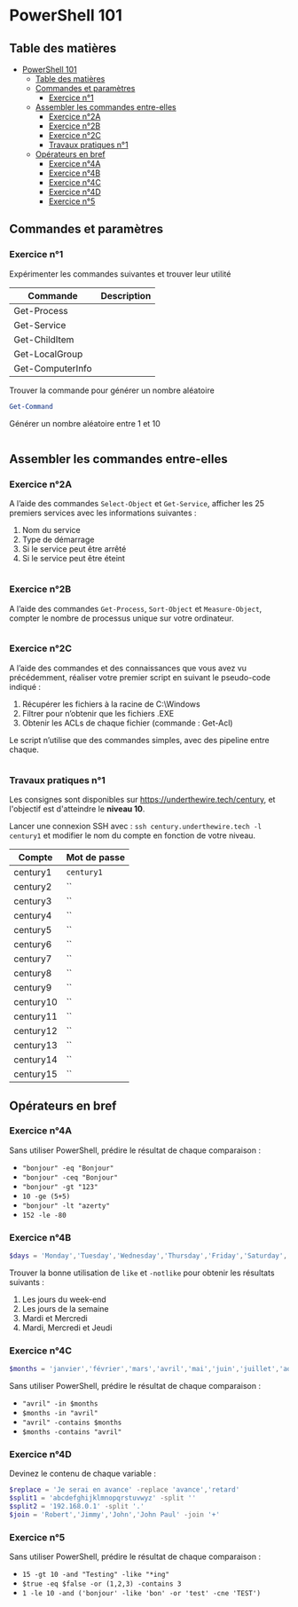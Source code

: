 # PowerShell 101

## Table des matières

- [PowerShell 101](#powershell-101)
  - [Table des matières](#table-des-matières)
  - [Commandes et paramètres](#commandes-et-paramètres)
    - [Exercice n°1](#exercice-n1)
  - [Assembler les commandes entre-elles](#assembler-les-commandes-entre-elles)
    - [Exercice n°2A](#exercice-n2a)
    - [Exercice n°2B](#exercice-n2b)
    - [Exercice n°2C](#exercice-n2c)
    - [Travaux pratiques n°1](#travaux-pratiques-n1)
  - [Opérateurs en bref](#opérateurs-en-bref)
    - [Exercice n°4A](#exercice-n4a)
    - [Exercice n°4B](#exercice-n4b)
    - [Exercice n°4C](#exercice-n4c)
    - [Exercice n°4D](#exercice-n4d)
    - [Exercice n°5](#exercice-n5)

## Commandes et paramètres

### Exercice n°1

Expérimenter les commandes suivantes et trouver leur utilité

Commande         | Description
---------------- | -----------
Get-Process      | 
Get-Service      | 
Get-ChildItem    | 
Get-LocalGroup   | 
Get-ComputerInfo | 

Trouver la commande pour générer un nombre aléatoire

```powershell
Get-Command
```

Générer un nombre aléatoire entre 1 et 10

```powershell

```

## Assembler les commandes entre-elles

### Exercice n°2A

A l’aide des commandes `Select-Object` et `Get-Service`, afficher les 25 premiers services avec les informations suivantes :

1. Nom du service
2. Type de démarrage
3. Si le service peut être arrêté
4. Si le service peut être éteint

```powershell

```

### Exercice n°2B

A l’aide des commandes `Get-Process`, `Sort-Object` et `Measure-Object`, compter le nombre de processus unique sur votre ordinateur.

```powershell

```

### Exercice n°2C

A l’aide des commandes et des connaissances que vous avez vu précédemment, réaliser votre premier script en suivant le pseudo-code indiqué :

1. Récupérer les fichiers à la racine de C:\Windows
2. Filtrer pour n’obtenir que les fichiers .EXE
3. Obtenir les ACLs de chaque fichier (commande : Get-Acl)

Le script n’utilise que des commandes simples, avec des pipeline entre chaque.

```powershell

```

### Travaux pratiques n°1

Les consignes sont disponibles sur <https://underthewire.tech/century>, et l'objectif est d'atteindre le **niveau 10**.

Lancer une connexion SSH avec : `ssh century.underthewire.tech -l century1` et modifier le nom du compte en fonction de votre niveau.

Compte    | Mot de passe
--------- | ------------
century1  | `century1`
century2  | ``
century3  | ``
century4  | ``
century5  | ``
century6  | ``
century7  | ``
century8  | ``
century9  | ``
century10 | ``
century11 | ``
century12 | ``
century13 | ``
century14 | ``
century15 | ``

## Opérateurs en bref

### Exercice n°4A

Sans utiliser PowerShell, prédire le résultat de chaque comparaison :

- `"bonjour" -eq "Bonjour"`
- `"bonjour" -ceq "Bonjour"`
- `"bonjour" -gt "123"`
- `10 -ge (5+5)`
- `"bonjour" -lt "azerty"`
- `152 -le -80`

### Exercice n°4B

```powershell
$days = 'Monday','Tuesday','Wednesday','Thursday','Friday','Saturday','Sunday'
```

Trouver la bonne utilisation de `like` et `-notlike` pour obtenir les résultats suivants :

1. Les jours du week-end
2. Les jours de la semaine
3. Mardi et Mercredi
4. Mardi, Mercredi et Jeudi

### Exercice n°4C

```powershell
$months = 'janvier','février','mars','avril','mai','juin','juillet','août','septembre','octobre','novembre','décembre'
```

Sans utiliser PowerShell, prédire le résultat de chaque comparaison :

- `"avril" -in $months`
- `$months -in "avril"`
- `"avril" -contains $months`
- `$months -contains "avril"`

### Exercice n°4D

Devinez le contenu de chaque variable :

```powershell
$replace = 'Je serai en avance' -replace 'avance','retard'
$split1 = 'abcdefghijklmnopqrstuvwyz' -split ''
$split2 = '192.168.0.1' -split '.'
$join = 'Robert','Jimmy','John','John Paul' -join '+'
```

### Exercice n°5

Sans utiliser PowerShell, prédire le résultat de chaque comparaison :

- `15 -gt 10 -and "Testing" -like "*ing"`
- `$true -eq $false -or (1,2,3) -contains 3`
- `1 -le 10 -and ('bonjour' -like 'bon' -or 'test' -cne 'TEST')`
